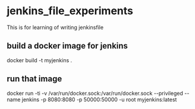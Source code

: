 # jenkins_file_experiments
This is for learning of writing jenkinsfile

## build a docker image for jenkins
docker build -t myjenkins .

## run that image
docker run -ti -v /var/run/docker.sock:/var/run/docker.sock --privileged --name jenkins -p 8080:8080 -p 50000:50000 -u root myjenkins:latest
